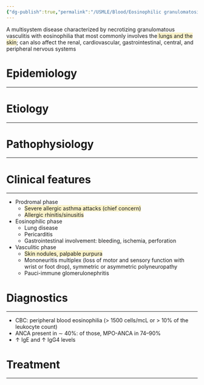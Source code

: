 ```yaml
---
{"dg-publish":true,"permalink":"/USMLE/Blood/Eosinophilic granulomatosis with polyangiitis/"}
---
```


A multisystem disease characterized by necrotizing granulomatous vasculitis with eosinophilia that most commonly involves the<span style="background:rgba(240, 200, 0, 0.2)"> lungs and the skin</span>; can also affect the renal, cardiovascular, gastrointestinal, central, and peripheral nervous systems
# Epidemiology
---


# Etiology
---


# Pathophysiology
---


# Clinical features
---
- Prodromal phase 
	- <span style="background:rgba(240, 200, 0, 0.2)">Severe allergic asthma attacks (chief concern)</span> 
	- <span style="background:rgba(240, 200, 0, 0.2)">Allergic rhinitis/sinusitis</span>
- Eosinophilic phase 
	- Lung disease
	- Pericarditis
	- Gastrointestinal involvement: bleeding, ischemia, perforation 
- Vasculitic phase
	- <span style="background:rgba(240, 200, 0, 0.2)">Skin nodules, palpable purpura</span>
	- Mononeuritis multiplex (loss of motor and sensory function with wrist or foot drop), symmetric or asymmetric polyneuropathy
	- Pauci-immune glomerulonephritis

# Diagnostics
---
- CBC: peripheral blood eosinophilia (> 1500 cells/mcL or > 10% of the leukocyte count)
- ANCA present in ∼ 40%: of those, MPO-ANCA in 74–90%
- ↑ IgE and ↑ IgG4 levels

# Treatment
---

